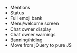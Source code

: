  * Mentions
 * Status
 * Full emoji bank
 * Menu/welcome screen
 * Chat owner display
 * Chat owner warnings
 * Banning/hiding
 * Move from jQuery to pure JS
